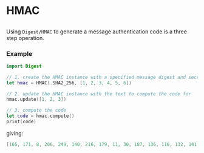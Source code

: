 # HMAC

## 

Using ``Digest/HMAC`` to generate a message authentication code is a three step operation.

### Example

```swift
import Digest

// 1. create the HMAC instance with a specified message digest and secret key
let hmac = HMAC(.SHA2_256, [1, 2, 3, 4, 5, 6])

// 2. update the HMAC instance with the text to compute the code for
hmac.update([1, 2, 3])

// 3. compute the code
let code = hmac.compute()
print(code)
```
giving:
```swift
[165, 171, 8, 206, 249, 140, 216, 179, 11, 30, 187, 136, 116, 132, 141, 34, 66, 169, 175, 107, 27, 31, 84, 190, 108, 60, 61, 222, 233, 97, 15, 247]
```
